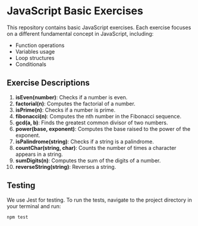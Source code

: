 # JavaScript Basic Exercises

This repository contains basic JavaScript exercises. Each exercise focuses on a different fundamental concept in JavaScript, including:

- Function operations
- Variables usage
- Loop structures
- Conditionals

## Exercise Descriptions

1. **isEven(number)**: Checks if a number is even.
2. **factorial(n)**: Computes the factorial of a number.
3. **isPrime(n)**: Checks if a number is prime.
4. **fibonacci(n)**: Computes the nth number in the Fibonacci sequence.
5. **gcd(a, b)**: Finds the greatest common divisor of two numbers.
6. **power(base, exponent)**: Computes the base raised to the power of the exponent.
7. **isPalindrome(string)**: Checks if a string is a palindrome.
8. **countChar(string, char)**: Counts the number of times a character appears in a string.
9. **sumDigits(n)**: Computes the sum of the digits of a number.
10. **reverseString(string)**: Reverses a string.

## Testing

We use Jest for testing. To run the tests, navigate to the project directory in your terminal and run:

```bash
npm test
```
